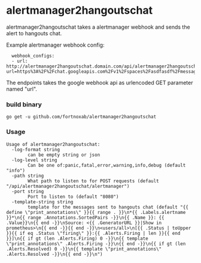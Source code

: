 # alertmanager2hangoutschat

alertmanager2hangoutschat takes a alertmanager webhook and sends the alert to hangouts chat.

Example alertmanager webhook config:
```
  webhook_configs:
  - url: http://alertmanager2hangoutschat.domain.com/api/alertmanager2hangoutschat/alertmanager?url=https%3A%2F%2Fchat.googleapis.com%2Fv1%2Fspaces%2Fasdfasdf%2Fmessages%3Fkey%3DKEY%26token%3DTOKEN

```

The endpoints takes the google webhook api as urlencoded GET parameter named "url". 


### build binary

```
go get -u github.com/fortnoxab/alertmanager2hangoutschat
```

### Usage
```
Usage of alertmanager2hangoutschat:
  -log-format string
    	can be empty string or json
  -log-level string
    	Can be one of:panic,fatal,error,warning,info,debug (default "info")
  -path string
    	What path to listen to for POST requests (default "/api/alertmanager2hangoutschat/alertmanager")
  -port string
    	Port to listen to (default "8080")
  -template-string string
    	template for the messages sent to hangouts chat (default "{{ define \"print_annotations\" }}{{ range . }}\n*{{ .Labels.alertname }}*\n{{ range .Annotations.SortedPairs -}}\n{{ .Name }}: {{ .Value}}\n{{ end -}}\nSource: <{{ .GeneratorURL }}|Show in prometheus>\n{{ end -}}{{ end -}}\n<users/all>\n[{{ .Status | toUpper }}{{ if eq .Status \"firing\" }}:{{ .Alerts.Firing | len }}{{ end }}]\n{{ if gt (len .Alerts.Firing) 0 -}}\n{{ template \"print_annotations\" .Alerts.Firing -}}\n{{ end -}}\n{{ if gt (len .Alerts.Resolved) 0 -}}\n{{ template \"print_annotations\" .Alerts.Resolved -}}\n{{ end -}}\n")
```
